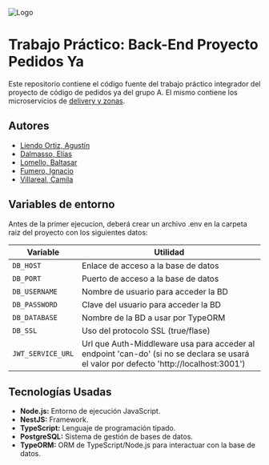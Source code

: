 ![Logo](https://assets.utnba.centrodeelearning.com/public-api/files/dc2d0f00bca3fa40ad36e0e4d873afbb/images)

# Trabajo Práctico: Back-End Proyecto Pedidos Ya

Este repositorio contiene el código fuente del trabajo práctico integrador del proyecto de código de pedidos ya del grupo A. El mismo contiene los microservicios de [delivery y zonas](https://cvirtual.frvm.utn.edu.ar/pluginfile.php/169740/mod_assign/introattachment/0/delivery%20zonas.pdf?forcedownload=1).
## Autores

- [Liendo Ortiz, Agustín](https://github.com/AgusLiendo)
- [Dalmasso, Elías](https://github.com/EliasDalmasso)
- [Lomello, Baltasar](https://github.com/Balti2003)
- [Fumero, Ignacio](https://github.com/Ignaciofumero)
- [Villareal, Camila](https://github.com/CamiiV)


## Variables de entorno

Antes de la primer ejecucion, deberá crear un archivo .env en la carpeta raiz del proyecto con los siguientes datos:

| Variable              | Utilidad|
| -------------         | ------------- |
| `DB_HOST`             | Enlace de acceso a la base de datos  |
| `DB_PORT`             | Puerto de acceso a la base de datos  |
| `DB_USERNAME`         | Nombre de usuario para acceder la BD |
| `DB_PASSWORD`         | Clave del usuario para acceder la BD |
| `DB_DATABASE`         | Nombre de la BD a usar por TypeORM   |
| `DB_SSL`              | Uso del protocolo SSL (true/flase)   |
| `JWT_SERVICE_URL`     | Url que Auth-Middleware usa para acceder al endpoint 'can-do' (si no se declara se usará el valor por defecto 'http://localhost:3001') |





## Tecnologías Usadas

- __Node.js:__  Entorno de ejecución JavaScript.
- __NestJS:__ Framework.
- __TypeScript:__ Lenguaje de programación tipado.
- __PostgreSQL:__  Sistema de gestión de bases de datos.
- __TypeORM:__ ORM de TypeScript/Node.js para interactuar con la base de datos.

